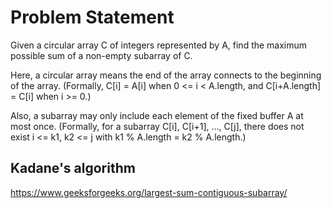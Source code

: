 # Problem Statement

Given a circular array C of integers represented by A, find the maximum possible sum of a non-empty subarray of C.


Here, a circular array means the end of the array connects to the beginning of the array. 
(Formally, C[i] = A[i] when 0 <= i < A.length, and C[i+A.length] = C[i] when i >= 0.)


Also, a subarray may only include each element of the fixed buffer A at most once. 
(Formally, for a subarray C[i], C[i+1], ..., C[j], there does not exist i <= k1, k2 <= j with k1 % A.length = k2 % A.length.)


## Kadane's algorithm

https://www.geeksforgeeks.org/largest-sum-contiguous-subarray/
